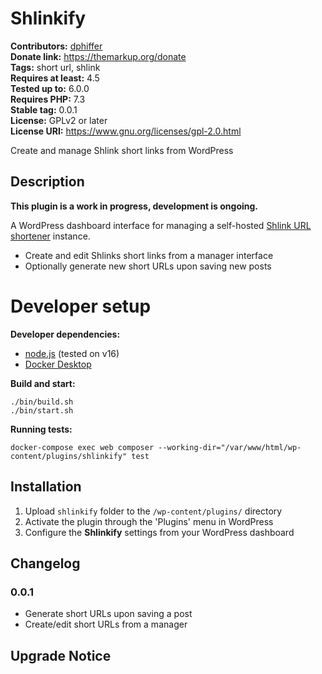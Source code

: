 # Shlinkify #
**Contributors:** [dphiffer](https://profiles.wordpress.org/dphiffer/)  
**Donate link:** https://themarkup.org/donate  
**Tags:** short url, shlink  
**Requires at least:** 4.5  
**Tested up to:** 6.0.0  
**Requires PHP:** 7.3  
**Stable tag:** 0.0.1  
**License:** GPLv2 or later  
**License URI:** https://www.gnu.org/licenses/gpl-2.0.html  

Create and manage Shlink short links from WordPress

## Description ##

__This plugin is a work in progress, development is ongoing.__

A WordPress dashboard interface for managing a self-hosted [Shlink URL shortener](https://shlink.io/) instance.

* Create and edit Shlinks short links from a manager interface
* Optionally generate new short URLs upon saving new posts

# Developer setup #

__Developer dependencies:__

* [node.js](https://nodejs.org/) (tested on v16)
* [Docker Desktop](https://www.docker.com/products/docker-desktop)

__Build and start:__

```
./bin/build.sh
./bin/start.sh
```

__Running tests:__

```
docker-compose exec web composer --working-dir="/var/www/html/wp-content/plugins/shlinkify" test
```

## Installation ##

1. Upload `shlinkify` folder to the `/wp-content/plugins/` directory
2. Activate the plugin through the 'Plugins' menu in WordPress
3. Configure the __Shlinkify__ settings from your WordPress dashboard

## Changelog ##

### 0.0.1 ###
* Generate short URLs upon saving a post
* Create/edit short URLs from a manager

## Upgrade Notice ##
